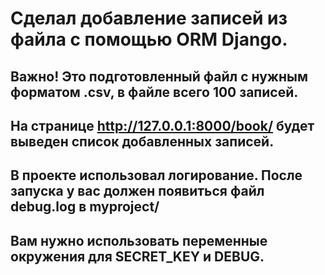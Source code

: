# Сделал добавление записей из файла с помощью ORM Django.
## Важно! Это подготовленный файл с нужным форматом .csv, в файле всего 100 записей.
## На странице http://127.0.0.1:8000/book/ будет выведен список добавленных записей.
## В проекте использовал логирование. После запуска у вас должен появиться файл debug.log в myproject/
## Вам нужно использовать переменные окружения для SECRET_KEY и DEBUG.
